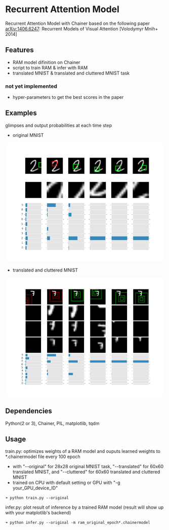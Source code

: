 # Recurrent Attention Model

Recurrent Attention Model with Chainer based on the following paper  
[arXiv:1406.6247](http://arxiv.org/abs/1406.6247): Recurrent Models of Visual Attention [Volodymyr Mnih+ 2014]  

## Features  

* RAM model difinition on Chainer  
* script to train RAM & infer with RAM 
* translated MNIST & translated and cluttered MNIST task

### not yet implemented  

* hyper-parameters to get the best scores in the paper  

## Examples  

glimpses and output probabilities at each time step  

* original MNIST  

![examples on original MNIST](figures/figure_original.png)  

* translated and cluttered MNIST  

![examples on translated MNIST](figures/figure_translated.png)  

## Dependencies  
Python(2 or 3), Chainer, PIL, matplotlib, tqdm  

## Usage  
train.py: optimizes weights of a RAM model and ouputs learned weights to \*.chainermodel file every 100 epoch

* with "--original" for 28x28 original MNIST task, "--translated" for 60x60 translated MNIST, and "--cluttered" for 60x60 translated and cluttered MNIST
* trained on CPU with default setting or GPU with "-g your_GPU_device_ID"

```shellsession
➜ python train.py --original  
```

infer.py: plot result of inference by a trained RAM model (result will show up with your matplotlib's backend)  

```shellsession
➜ python infer.py --original -m ram_original_epoch*.chainermodel  
```
